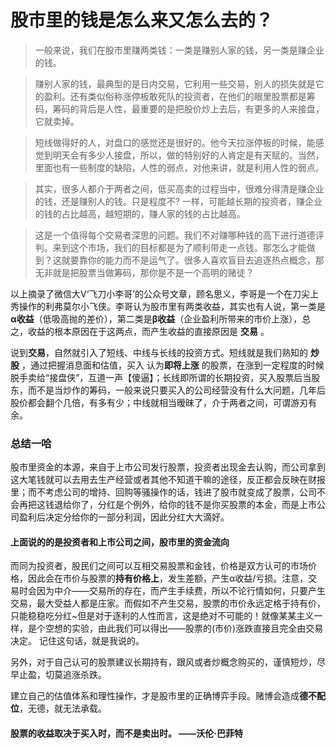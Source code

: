 # 股市里的钱是怎么来又怎么去的？

> 一般来说，我们在股市里赚两类钱：一类是赚别人家的钱，另一类是赚企业的钱。

> 赚别人家的钱，最典型的是日内交易，它利用一些交易，别人的损失就是它的盈利。还有类似俗称涨停板敢死队的投资者，在他们的眼里股票都是筹码，筹码的背后是人性，最重要的是把股价炒上去后，有更多的人来接盘，它就卖掉。

> 短线做得好的人，对盘口的感觉还是很好的。他今天拉涨停板的时候，能感觉到明天会有多少人接盘，所以，做的特别好的人肯定是有天赋的。当然，里面也有一些制度的缺陷，人性的弱点，对他来讲，就是利用人性的弱点。

> 其实，很多人都介于两者之间，低买高卖的过程当中，很难分得清是赚企业的钱，还是赚别人的钱。只是程度不? 一样，可能越长期的投资者，赚企业的钱的占比越高，越短期的，赚人家的钱的占比越高。

> 这是一个值得每个交易者深思的问题。我们不对赚哪种钱的高下进行道德评判。来到这个市场，我们的目标都是为了顺利带走一点钱。那怎么才能做到？这就要靠你的能力而不是运气了。很多人喜欢盲目去追逐热点概念，那无非就是把股票当做筹码，那你是不是一个高明的赌徒？

以上摘录了微信大V‘飞刀小李哥’的公众号文章，顾名思义，李哥是一个在刀尖上秀操作的利弗莫尔小飞侠。李哥认为股市里有两类收益，其实也有人说，第一类是**α收益**（低吸高抛的差价），第二类是**β收益**（企业盈利所带来的市价上涨），总之，收益的根本原因在于这两点，而产生收益的直接原因是 **交易** 。

说到**交易**，自然就引入了短线、中线与长线的投资方式。短线就是我们熟知的 **炒股** ，通过把握消息面和估值，买入 认为**即将上涨** 的股票，在涨到一定程度的时候脱手卖给“接盘侠”，互道一声【傻逼】；长线即所谓的长期投资，买入股票后当股东，而不是当炒作的筹码，一般来说只要买入的公司经营没有什么大问题，几年后股价都会翻个几倍，有多有少；中线就相当暧昧了，介于两者之间，可谓游刃有余。

### 总结一哈

股市里资金的本源，来自于上市公司发行股票，投资者出现金去认购，而公司拿到这大笔钱就可以去用去生产经营或者其他不知道干嘛的途径，反正都会反映在财报里；而不考虑公司的增持、回购等骚操作的话，钱进了股市就变成了股票，公司不会再把这钱退给你了，分红是个例外，给你的钱不是你买股票的本金，而是上市公司盈利后决定分给你的一部分利润，因此分红大大滴好。

#### 上面说的的是投资者和上市公司之间，股市里的资金流向

而同为投资者，股民们之间可以互相交易股票和金钱，价格是双方认可的市场价格，因此会在市价与股票的**持有价格上**，发生差额，产生α收益/亏损。注意，交易时会因为中介——交易所的存在，而产生手续费，所以不论行情如何，只要产生交易，最大受益人都是庄家。而假如不产生交易，股票的市价永远定格于持有价，只能稳稳吃分红~但是对于逐利的人性而言，这是绝对不可能的！就像某某主义一样，是个空想的实验，由此我们可以得出——股票的(市价)涨跌直接且完全由交易决定。 
	记住这句话，就是我说的。

另外，对于自己认可的股票建议长期持有，跟风或者炒概念购买的，谨慎短炒，尽早止盈，切莫追涨杀跌。

建立自己的估值体系和理性操作，才是股市里的正确博弈手段。赌博会造成**德不配位**，无德，就无法承载。

#### 股票的收益取决于买入时，而不是卖出时。	——沃伦·巴菲特




 